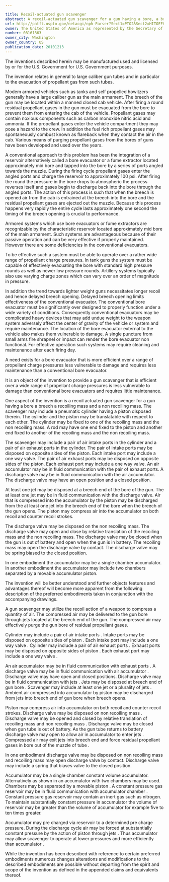 ```yaml
---

title: Recoil-actuated gun scavenger
abstract: A recoil-actuated gun scavenger for a gun having a bore, a breech, a recoiling mass, and a non-recoiling mass. The scavenger may include a pneumatic cylinder and a piston translatable therein. A rod may be fixed to the piston. The cylinder and rod may be fixed to respective recoiling and non-recoiling masses, or vice versa. The cylinder may include intake and exhaust ports with check valves, on both sides of the piston. The exhaust ports may communicate with an accumulator. The accumulator may discharge compressed air to jets located at the open breech end of the gun.
url: http://patft.uspto.gov/netacgi/nph-Parser?Sect1=PTO2&Sect2=HITOFF&p=1&u=%2Fnetahtml%2FPTO%2Fsearch-adv.htm&r=1&f=G&l=50&d=PALL&S1=08161863&OS=08161863&RS=08161863
owner: The United States of America as represented by the Secretary of the Army
number: 08161863
owner_city: Washington
owner_country: US
publication_date: 20101213
---
```

The inventions described herein may be manufactured used and licensed by or for the U.S. Government for U.S. Government purposes.

The invention relates in general to large caliber gun tubes and in particular to the evacuation of propellant gas from such tubes.

Modem armored vehicles such as tanks and self propelled howitzers generally have a large caliber gun as the main armament. The breech of the gun may be located within a manned closed cab vehicle. After firing a round residual propellant gases in the gun must be evacuated from the bore to prevent them from entering the cab of the vehicle. Propellant gases may contain noxious components such as carbon monoxide nitric acid and ammonia. If the propellant gases enter the vehicle compartment they may pose a hazard to the crew. In addition the fuel rich propellant gases may spontaneously combust known as flareback when they contact the air in the cab. Various means of purging propellant gases from the bores of guns have been developed and used over the years.

A conventional approach to this problem has been the integration of a reservoir alternatively called a bore evacuator or a fume extractor located approximately mid bore and tapped into the bore by a series of ports angled towards the muzzle. During the firing cycle propellant gases enter the angled ports and charge the reservoir to approximately 100 psi. After firing the round the pressure in the bore drops to atmospheric the process reverses itself and gases begin to discharge back into the bore through the angled ports. The action of this process is such that when the breech is opened air from the cab is entrained at the breech into the bore and the residual propellant gases are ejected out the muzzle. Because this process happens very rapidly the entire cycle lasts approximately one second the timing of the breech opening is crucial to performance.

Armored systems which use bore evacuators or fume extractors are recognizable by the characteristic reservoir located approximately mid bore of the main armament. Such systems are advantageous because of their passive operation and can be very effective if properly maintained. However there are some deficiencies in the conventional evacuators.

To be effective such a system must be able to operate over a rather wide range of propellant charge pressures. In tank guns the system must be capable of effectively evacuating the bore with standard high pressure rounds as well as newer low pressure rounds. Artillery systems typically also use varying charge zones which can vary over an order of magnitude in pressure.

In addition the trend towards lighter weight guns necessitates longer recoil and hence delayed breech opening. Delayed breech opening limits effectiveness of the conventional evacuator. The conventional bore evacuator must be significantly over designed to properly function under a wide variety of conditions. Consequently conventional evacuators may be complicated heavy devices that may add undue weight to the weapon system adversely affect the center of gravity of the vehicle or system and require maintenance. The location of the bore evacuator external to the vehicle also makes them vulnerable to damage. A single puncture from small arms fire shrapnel or impact can render the bore evacuator non functional. For effective operation such systems may require cleaning and maintenance after each firing day.

A need exists for a bore evacuator that is more efficient over a range of propellant charge pressures less vulnerable to damage and requires less maintenance than a conventional bore evacuator.

It is an object of the invention to provide a gun scavenger that is efficient over a wide range of propellant charge pressures is less vulnerable to damage than conventional bore evacuators and requires little maintenance.

One aspect of the invention is a recoil actuated gun scavenger for a gun having a bore a breech a recoiling mass and a non recoiling mass. The scavenger may include a pneumatic cylinder having a piston disposed therein. The cylinder and the piston may be translatable with respect to each other. The cylinder may be fixed to one of the recoiling mass and the non recoiling mass. A rod may have one end fixed to the piston and another end fixed to another of the recoiling mass and the non recoiling mass.

The scavenger may include a pair of air intake ports in the cylinder and a pair of air exhaust ports in the cylinder. The pair of intake ports may be disposed on opposite sides of the piston. Each intake port may include a one way valve. The pair of air exhaust ports may be disposed on opposite sides of the piston. Each exhaust port may include a one way valve. An air accumulator may be in fluid communication with the pair of exhaust ports. A discharge valve may be in fluid communication with the air accumulator. The discharge valve may have an open position and a closed position.

At least one jet may be disposed at a breech end of the bore of the gun. The at least one jet may be in fluid communication with the discharge valve. Air that is compressed into the accumulator by the piston may be discharged from the at least one jet into the breech end of the bore when the breech of the gun opens. The piston may compress air into the accumulator on both recoil and counter recoil strokes.

The discharge valve may be disposed on the non recoiling mass. The discharge valve may open and close by relative translation of the recoiling mass and the non recoiling mass. The discharge valve may be closed when the gun is out of battery and open when the gun is in battery. The recoiling mass may open the discharge valve by contact. The discharge valve may be spring biased to the closed position.

In one embodiment the accumulator may be a single chamber accumulator. In another embodiment the accumulator may include two chambers separated by a movable accumulator piston.

The invention will be better understood and further objects features and advantages thereof will become more apparent from the following description of the preferred embodiments taken in conjunction with the accompanying drawings.

A gun scavenger may utilize the recoil action of a weapon to compress a quantity of air. The compressed air may be delivered to the gun bore through jets located at the breech end of the gun. The compressed air may effectively purge the gun bore of residual propellant gases.

Cylinder may include a pair of air intake ports . Intake ports may be disposed on opposite sides of piston . Each intake port may include a one way valve . Cylinder may include a pair of air exhaust ports . Exhaust ports may be disposed on opposite sides of piston . Each exhaust port may include a one way valve .

An air accumulator may be in fluid communication with exhaust ports . A discharge valve may be in fluid communication with air accumulator . Discharge valve may have open and closed positions. Discharge valve may be in fluid communication with jets . Jets may be disposed at breech end of gun bore . Scavenger may include at least one jet or a plurality of jets . Ambient air compressed into accumulator by piston may be discharged from jets into breech end of gun bore when breech opens.

Piston may compress air into accumulator on both recoil and counter recoil strokes. Discharge valve may be disposed on non recoiling mass . Discharge valve may be opened and closed by relative translation of recoiling mass and non recoiling mass . Discharge valve may be closed when gun tube is out of battery. As the gun tube returns to battery discharge valve may open to allow air in accumulator to enter jets . Compressed air may exit jets into breech end and force residual propellant gases in bore out of the muzzle of tube .

In one embodiment discharge valve may be disposed on non recoiling mass and recoiling mass may open discharge valve by contact. Discharge valve may include a spring that biases valve to the closed position.

Accumulator may be a single chamber constant volume accumulator. Alternatively as shown in an accumulator with two chambers may be used. Chambers may be separated by a movable piston . A constant pressure gas reservoir may be in fluid communication with accumulator chamber . Constant pressure gas reservoir may contain an inert gas such as nitrogen. To maintain substantially constant pressure in accumulator the volume of reservoir may be greater than the volume of accumulator for example five to ten times greater.

Accumulator may pre charged via reservoir to a determined pre charge pressure. During the discharge cycle air may be forced at substantially constant pressure by the action of piston through jets . Thus accumulator may allow scavenger to operate at lower pressures and more efficiently than accumulator .

While the invention has been described with reference to certain preferred embodiments numerous changes alterations and modifications to the described embodiments are possible without departing from the spirit and scope of the invention as defined in the appended claims and equivalents thereof.

